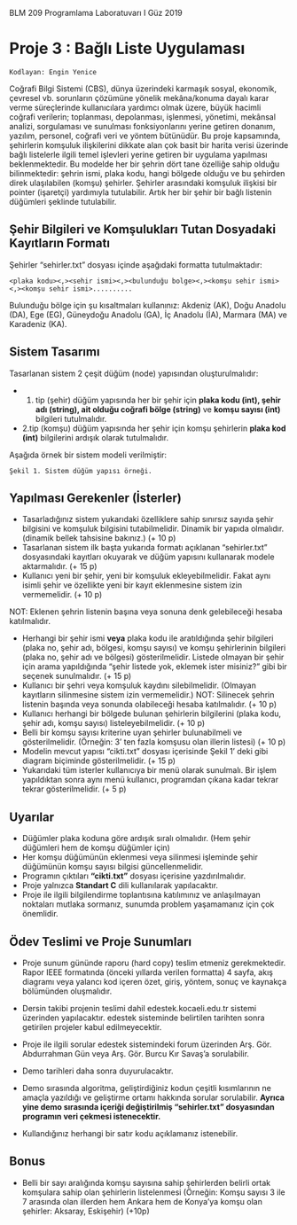 BLM 209 Programlama Laboratuvarı I Güz 2019

# Proje 3 : Bağlı Liste Uygulaması

```
Kodlayan: Engin Yenice
```
Coğrafi Bilgi Sistemi
(CBS), dünya üzerindeki karmaşık sosyal,
ekonomik, çevresel vb. sorunların
çözümüne yönelik mekâna/konuma dayalı
karar verme süreçlerinde kullanıcılara
yardımcı olmak üzere, büyük
hacimli coğrafi verilerin; toplanması,
depolanması, işlenmesi, yönetimi,
mekânsal analizi, sorgulaması ve
sunulması fonksiyonlarını yerine getiren
donanım, yazılım, personel, coğrafi veri ve
yöntem bütünüdür. Bu proje kapsamında,
şehirlerin komşuluk ilişkilerini dikkate
alan çok basit bir harita verisi üzerinde
bağlı listelerle ilgili temel işlevleri yerine
getiren bir uygulama yapılması
beklenmektedir.
Bu modelde her bir şehrin dört tane
özelliğe sahip olduğu bilinmektedir:
şehrin ismi, plaka kodu, hangi bölgede
olduğu ve bu şehirden direk ulaşılabilen
(komşu) şehirler. Şehirler arasındaki
komşuluk ilişkisi bir pointer (işaretçi)
yardımıyla tutulabilir. Artık her bir şehir bir bağlı listenin düğümleri şeklinde tutulabilir.

## Şehir Bilgileri ve Komşulukları Tutan Dosyadaki Kayıtların Formatı

Şehirler “sehirler.txt” dosyası içinde aşağıdaki formatta tutulmaktadır:

```
<plaka kodu><,><sehir ismi><,><bulunduğu bolge><,><komşu sehir ismi><,><komşu sehir ismi>..........
```

Bulunduğu bölge için şu kısaltmaları kullanınız: Akdeniz (AK), Doğu Anadolu (DA), Ege (EG), Güneydoğu
Anadolu (GA), İç Anadolu (İA), Marmara (MA) ve Karadeniz (KA).


## Sistem Tasarımı

Tasarlanan sistem 2 çeşit düğüm (node) yapısından oluşturulmalıdır:

- 1. tip (şehir) düğüm yapısında her bir şehir için **plaka kodu (int), şehir adı (string), ait olduğu coğrafi
bölge (string)** ve **komşu sayısı (int)** bilgileri tutulmalıdır.
- 2.tip (komşu) düğüm yapısında her şehir için komşu şehirlerin **plaka kod (int)** bilgilerini ardışık olarak
tutulmalıdır.

Aşağıda örnek bir sistem modeli verilmiştir:

```
Şekil 1. Sistem düğüm yapısı örneği.
```
## Yapılması Gerekenler (İsterler)

- Tasarladığınız sistem yukarıdaki özelliklere sahip sınırsız sayıda şehir bilgisini ve komşuluk bilgisini
tutabilmelidir. Dinamik bir yapıda olmalıdır. (dinamik bellek tahsisine bakınız.) (+ 10 p)
- Tasarlanan sistem ilk başta yukarıda formatı açıklanan “sehirler.txt” dosyasındaki kayıtları okuyarak ve
düğüm yapısını kullanarak modele aktarmalıdır. (+ 15 p)
- Kullanıcı yeni bir şehir, yeni bir komşuluk ekleyebilmelidir. Fakat aynı isimli şehir ve özellikte yeni bir
kayıt eklenmesine sistem izin vermemelidir. (+ 10 p)

NOT: Eklenen şehrin listenin başına veya sonuna denk gelebileceği hesaba katılmalıdır.


- Herhangi bir şehir ismi **veya** plaka kodu ile aratıldığında şehir bilgileri (plaka no, şehir adı, bölgesi,
komşu sayısı) ve komşu şehirlerinin bilgileri (plaka no, şehir adı ve bölgesi) gösterilmelidir. Listede
olmayan bir şehir için arama yapıldığında “şehir listede yok, eklemek ister misiniz?” gibi bir seçenek
sunulmalıdır. (+ 15 p)
- Kullanıcı bir şehri veya komşuluk kaydını silebilmelidir. (Olmayan kayıtların silinmesine sistem izin
vermemelidir.) NOT: Silinecek şehrin listenin başında veya sonunda olabileceği hesaba katılmalıdır.
(+ 10 p)
- Kullanıcı herhangi bir bölgede bulunan şehirlerin bilgilerini (plaka kodu, şehir adı, komşu sayısı)
listeleyebilmelidir. (+ 10 p)
- Belli bir komşu sayısı kriterine uyan şehirler bulunabilmeli ve gösterilmelidir. (Örneğin: 3’ ten fazla
komşusu olan illerin listesi) (+ 10 p)
- Modelin mevcut yapısı “cikti.txt” dosyası içerisinde Şekil 1’ deki gibi diagram biçiminde gösterilmelidir.
(+ 15 p)
- Yukarıdaki tüm isterler kullanıcıya bir menü olarak sunulmalı. Bir işlem yapıldıktan sonra aynı menü
kullanıcı, programdan çıkana kadar tekrar tekrar gösterilmelidir. (+ 5 p)

## Uyarılar

- Düğümler plaka koduna göre ardışık sıralı olmalıdır. (Hem şehir düğümleri hem de komşu düğümler
için)
- Her komşu düğümünün eklenmesi veya silinmesi işleminde şehir düğümünün komşu sayısı bilgisi
güncellenmelidir.
- Programın çıktıları **“cikti.txt”** dosyası içerisine yazdırılmalıdır.
- Proje yalnızca **Standart C** dili kullanılarak yapılacaktır.
- Proje ile ilgili bilgilendirme toplantısına katılımınız ve anlaşılmayan noktaları mutlaka sormanız,
sunumda problem yaşamamanız için çok önemlidir.

## Ödev Teslimi ve Proje Sunumları

- Proje sunum gününde raporu (hard copy) teslim etmeniz gerekmektedir. Rapor IEEE formatında (önceki
yıllarda verilen formatta) 4 sayfa, akış diagramı veya yalancı kod içeren özet, giriş, yöntem, sonuç ve
kaynakça bölümünden oluşmalıdır.
- Dersin takibi projenin teslimi dahil edestek.kocaeli.edu.tr sistemi üzerinden yapılacaktır. edestek
sisteminde belirtilen tarihten sonra getirilen projeler kabul edilmeyecektir.
- Proje ile ilgili sorular edestek sistemindeki forum üzerinden Arş. Gör. Abdurrahman Gün veya Arş. Gör.
Burcu Kır Savaş’a sorulabilir.


- Demo tarihleri daha sonra duyurulacaktır.
- Demo sırasında algoritma, geliştirdiğiniz kodun çeşitli kısımlarının ne amaçla yazıldığı ve geliştirme
ortamı hakkında sorular sorulabilir. **Ayrıca yine demo sırasında içeriği değiştirilmiş “sehirler.txt”
dosyasından programın veri çekmesi istenecektir.**
- Kullandığınız herhangi bir satır kodu açıklamanız istenebilir.

## Bonus

- Belli bir sayı aralığında komşu sayısına sahip şehirlerden belirli ortak komşulara sahip olan şehirlerin
listelenmesi (Örneğin: Komşu sayısı 3 ile 7 arasında olan illerden hem Ankara hem de Konya’ya komşu
olan şehirler: Aksaray, Eskişehir) (+10p)


